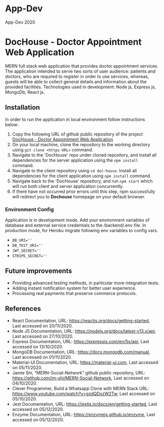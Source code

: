 # App-Dev
App-Dev 2020

# DocHouse - Doctor Appointment Web Application

MERN full stack web application that provides doctor appointment services. The application
intended to serve two sorts of user audience: patients and doctors, who are required to register in
order to use services, whereas, guests will be able to collect general details and information about
the provided facilities. Technologies used in development: Node js, Express js, MongoDb, React js. 

## Installation

In order to run the application in local environment follow instructions below:
1. Copy the following URL of github public repository of the project
[DocHouse - Doctor Appointment Web Application](https://github.com/MoneiBall/App-Dev)
2. On your local machine, clone the repository to the working directory using
`git clone <https-URL>` command.
3. Navigate to the 'DocHouse' repo under cloned repository, and install all dependencies for the server
application using the `npm install` command.
4. Navigate to the client repository using `cd doc-house`. Install all dependencies for
the client application using `npm install` command.
5. Navigate back to the 'DocHouse' repository, and run `npm start` which will run both client
and server application concurrently.
6. If there have not occurred prior errors until this step, npm successfully will redirect
you to **Dochouse** homepage on your default browser.

### Environment Config

Application is in development mode. Add your environment variables of database and external service credentials
to the /backend/.env file. In production mode, for Heroku migrate following env variables to config vars.
* `DB_URI=''`
* `DB_TEST_URI=''`
* `JWT_SECRET=''`
* `STRIPE_SECRET=''`

## Future improvements
* Providing advanced testing methods, in particular more integration tests.
* Adding instant notification system for better user experience.
* Processing real payments that preserve commerce protocols.

## References
* React Documentation,
 URL: https://reactjs.org/docs/getting-started, Last accessed on 20/11/2020.
* Node JS Documentation,
 URL: https://nodejs.org/docs/latest-v13.x/api, Last accessed on 27/10/2020.
* Express Documentation,
 URL: https://expressjs.com/en/5x/api, Last accessed on 13/10/2020.
* MongoDB Documentation,
 URL: https://docs.mongodb.com/manual, Last accessed on 01/11/2020.
* Material-UI Documentation,
 URL: https://material-ui.com, Last accessed on 05/11/2020.
* Jamie Shi, “MERN-Social-Network” github public repository,
 URL: https://github.com/jm-shi/MERN-Social-Network,
 Last accessed on 04/10/2020.
* Clever Programmer, Build a Whatsapp Clone with MERN Stack
 URL: https://www.youtube.com/watch?v=gzdQDxzW2Tw,
 Last accessed on 05/10/2020.
* Jest Documentation,
 URL: https://jestjs.io/docs/en/getting-started, Last accessed on 05/12/2020.
* Enzyme Documentation,
 URL: https://enzymejs.github.io/enzyme, Last accessed on 05/12/2020.

